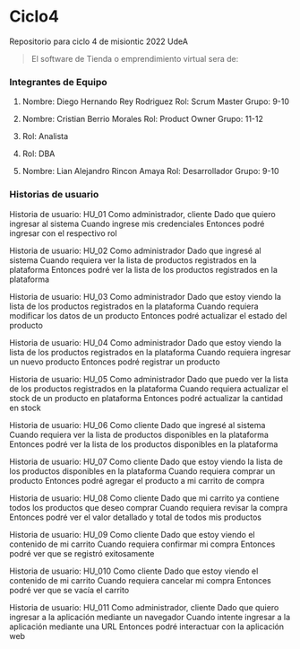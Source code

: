 # Ciclo4
Repositorio para ciclo 4 de misiontic 2022 UdeA

> El software de Tienda o emprendimiento virtual sera de:


### Integrantes de Equipo ###

1.  Nombre: Diego Hernando Rey Rodriguez
    Rol: Scrum Master 
    Grupo: 9-10

2.  Nombre: Cristian Berrio Morales
    Rol: Product Owner
    Grupo: 11-12

3.  Rol: Analista

4.  Rol: DBA

5.  Nombre: Lian Alejandro Rincon Amaya
    Rol: Desarrollador
    Grupo: 9-10


### Historias de usuario ###

Historia de usuario: HU_01
Como administrador, cliente
Dado que quiero ingresar al sistema
Cuando ingrese mis credenciales
Entonces podré ingresar con el respectivo rol

Historia de usuario: HU_02
Como administrador
Dado que ingresé al sistema
Cuando requiera ver la lista de productos registrados en la plataforma
Entonces podré ver la lista de los productos registrados en la plataforma

Historia de usuario: HU_03
Como administrador
Dado que estoy viendo la lista de los productos registrados en la plataforma
Cuando requiera modificar los datos de un producto
Entonces podré actualizar el estado del producto

Historia de usuario: HU_04
Como administrador
Dado que estoy viendo la lista de los productos registrados en la plataforma
Cuando requiera ingresar un nuevo producto
Entonces podré registrar un producto

Historia de usuario: HU_05
Como administrador
Dado que puedo ver la lista de los productos registrados en la plataforma
Cuando requiera actualizar el stock de un producto en plataforma
Entonces podré actualizar la cantidad en stock

Historia de usuario: HU_06
Como cliente
Dado que ingresé al sistema
Cuando requiera ver la lista de productos disponibles en la plataforma
Entonces podré ver la lista de los productos disponibles en la plataforma

Historia de usuario: HU_07
Como cliente
Dado que estoy viendo la lista de los productos disponibles en la plataforma
Cuando requiera comprar un producto
Entonces podré agregar el producto a mi carrito de compra

Historia de usuario: HU_08
Como cliente
Dado que mi carrito ya contiene todos los productos que deseo comprar
Cuando requiera revisar la compra
Entonces podré ver el valor detallado y total de todos mis productos

Historia de usuario: HU_09
Como cliente
Dado que estoy viendo el contenido de mi carrito
Cuando requiera confirmar mi compra
Entonces podré ver que se registró exitosamente

Historia de usuario: HU_010
Como cliente
Dado que estoy viendo el contenido de mi carrito
Cuando requiera cancelar mi compra
Entonces podré ver que se vacía el carrito

Historia de usuario: HU_011
Como administrador, cliente
Dado que quiero ingresar a la aplicación mediante un navegador
Cuando intente ingresar a la aplicación mediante una URL
Entonces podré interactuar con la aplicación web